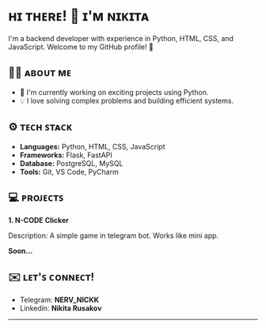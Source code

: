 # ʜɪ ᴛʜᴇʀᴇ! 👋 ɪ'ᴍ ɴɪᴋɪᴛᴀ

I'm a backend developer with experience in Python, HTML, CSS, and JavaScript. Welcome to my GitHub profile! 🚀

## 👨‍💻 ᴀʙᴏᴜᴛ ᴍᴇ

- 🌱 I'm currently working on exciting projects using Python.
- 💡 I love solving complex problems and building efficient systems.

## ⚙️ ᴛᴇᴄʜ ꜱᴛᴀᴄᴋ

- **Languages:** Python, HTML, CSS, JavaScript
- **Frameworks:** Flask, FastAPI
- **Database:** PostgreSQL, MySQL
- **Tools:** Git, VS Code, PyCharm

## 💻 ᴘʀᴏᴊᴇᴄᴛꜱ

**1. N-CODE Clicker**

Description: A simple game in telegram bot. Works like mini app.

**Soon...**

## ✉️ ʟᴇᴛ'ꜱ ᴄᴏɴɴᴇᴄᴛ!

- Telegram: **NERV_NICKK**
- Linkedin: **Nikita Rusakov**

---
